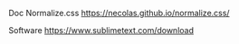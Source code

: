 Doc Normalize.css
https://necolas.github.io/normalize.css/

Software
https://www.sublimetext.com/download
